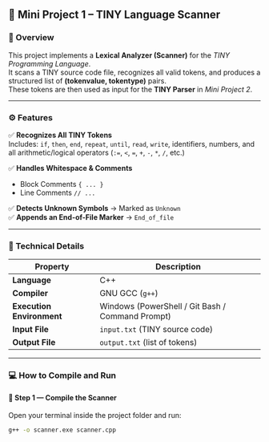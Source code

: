 ## 🔹 Mini Project 1 – TINY Language Scanner

### 📖 Overview
This project implements a **Lexical Analyzer (Scanner)** for the *TINY Programming Language*.  
It scans a TINY source code file, recognizes all valid tokens, and produces a structured list of **(tokenvalue, tokentype)** pairs.  
These tokens are then used as input for the **TINY Parser** in *Mini Project 2*.

---

### ⚙️ Features
✅ **Recognizes All TINY Tokens**  
Includes: `if`, `then`, `end`, `repeat`, `until`, `read`, `write`, identifiers, numbers, and all arithmetic/logical operators (`:=`, `<`, `=`, `+`, `-`, `*`, `/`, etc.)

✅ **Handles Whitespace & Comments**
- Block Comments `{ ... }`  
- Line Comments `// ...`

✅ **Detects Unknown Symbols** → Marked as `Unknown`  
✅ **Appends an End-of-File Marker** → `End_of_file`

---

### 🧰 Technical Details
| Property | Description |
|-----------|--------------|
| **Language** | C++ |
| **Compiler** | GNU GCC (`g++`) |
| **Execution Environment** | Windows (PowerShell / Git Bash / Command Prompt) |
| **Input File** | `input.txt` (TINY source code) |
| **Output File** | `output.txt` (list of tokens) |

---

### 💻 How to Compile and Run

#### 🧩 Step 1 — **Compile the Scanner**
Open your terminal inside the project folder and run:
```bash
g++ -o scanner.exe scanner.cpp
